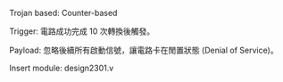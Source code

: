 Trojan based: Counter-based

Trigger: 電路成功完成 10 次轉換後觸發。

Payload: 忽略後續所有啟動信號，讓電路卡在閒置狀態 (Denial of Service)。

Insert module: design2301.v

